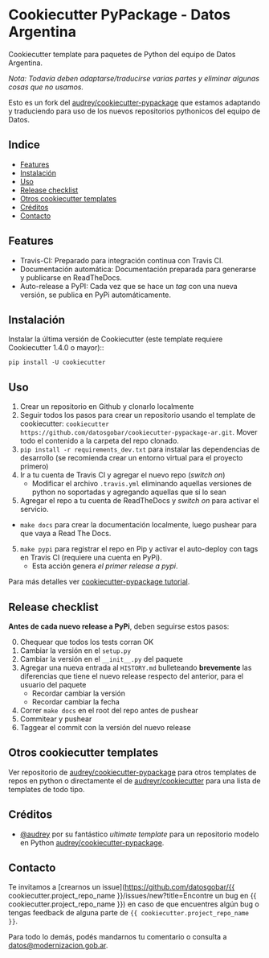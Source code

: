 
# Cookiecutter PyPackage - Datos Argentina

Cookiecutter template para paquetes de Python del equipo de Datos Argentina.

*Nota: Todavía deben adaptarse/traducirse varias partes y eliminar algunas cosas que no usamos.*

Esto es un fork del [audrey/cookiecutter-pypackage](https://github.com/audreyr/cookiecutter-pypackage/) que estamos adaptando y traduciendo para uso de los nuevos repositorios pythonicos del equipo de Datos.

<!-- START doctoc generated TOC please keep comment here to allow auto update -->
<!-- DON'T EDIT THIS SECTION, INSTEAD RE-RUN doctoc TO UPDATE -->
## Indice

- [Features](#features)
- [Instalación](#instalaci%C3%B3n)
- [Uso](#uso)
- [Release checklist](#release-checklist)
- [Otros cookiecutter templates](#otros-cookiecutter-templates)
- [Créditos](#cr%C3%A9ditos)
- [Contacto](#contacto)

<!-- END doctoc generated TOC please keep comment here to allow auto update -->

## Features

* Travis-CI: Preparado para integración continua con Travis CI.
* Documentación automática: Documentación preparada para generarse y publicarse en ReadTheDocs.
* Auto-release a PyPI: Cada vez que se hace un *tag* con una nueva versión, se publica en PyPi automáticamente.

## Instalación

Instalar la última versión de Cookiecutter (este template requiere
Cookiecutter 1.4.0 o mayor)::

    pip install -U cookiecutter

## Uso

1. Crear un repositorio en Github y clonarlo localmente
2. Seguir todos los pasos para crear un repositorio usando el template de cookiecutter: `cookiecutter https://github.com/datosgobar/cookiecutter-pypackage-ar.git`. Mover todo el contenido a la carpeta del repo clonado.
2. `pip install -r requirements_dev.txt` para instalar las dependencias de desarrollo (se recomienda crear un entorno virtual para el proyecto primero)
3. Ir a tu cuenta de Travis CI y agregar el nuevo repo (*switch on*)
    - Modificar el archivo `.travis.yml` eliminando aquellas versiones de python no soportadas y agregando aquellas que sí lo sean
4. Agregar el repo a tu cuenta de ReadTheDocs y *switch on* para activar el servicio.
  - `make docs` para crear la documentación localmente, luego pushear para que vaya a Read The Docs.
5. `make pypi` para registrar el repo en Pip y activar el auto-deploy con tags en Travis CI (requiere una cuenta en PyPi).
    - Esta acción genera *el primer release a pypi*.

Para más detalles ver [cookiecutter-pypackage tutorial](https://cookiecutter-pypackage.readthedocs.io/en/latest/tutorial.html).

## Release checklist

**Antes de cada nuevo release a PyPi**, deben seguirse estos pasos:

0. Chequear que todos los tests corran OK
1. Cambiar la versión en el `setup.py`
2. Cambiar la versión en el `__init__.py` del paquete
3. Agregar una nueva entrada al `HISTORY.md` bulleteando **brevemente** las diferencias que tiene el nuevo release respecto del anterior, para el usuario del paquete
    - Recordar cambiar la versión
    - Recordar cambiar la fecha
4. Correr `make docs` en el root del repo antes de pushear
5. Commitear y pushear
6. Taggear el commit con la versión del nuevo release

## Otros cookiecutter templates

Ver repositorio de [audrey/cookiecutter-pypackage](https://github.com/audreyr/cookiecutter-pypackage/) para otros templates de repos en python o directamente el de [audreyr/cookiecutter](https://github.com/audreyr/cookiecutter) para una lista de templates de todo tipo.

## Créditos

* [@audrey](https://github.com/audrey) por su fantástico *ultimate template* para un repositorio modelo en Python [audrey/cookiecutter-pypackage](https://github.com/audreyr/cookiecutter-pypackage/).

## Contacto

Te invitamos a [crearnos un issue](https://github.com/datosgobar/{{ cookiecutter.project_repo_name }}/issues/new?title=Encontre un bug en {{ cookiecutter.project_repo_name }}) en caso de que encuentres algún bug o tengas feedback de alguna parte de `{{ cookiecutter.project_repo_name }}`.

Para todo lo demás, podés mandarnos tu comentario o consulta a [datos@modernizacion.gob.ar](mailto:datos@modernizacion.gob.ar).
